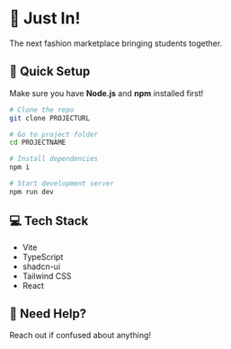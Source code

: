 # 🚀 Just In!

The next fashion marketplace bringing students together. 

## 🔧 Quick Setup

Make sure you have **Node.js** and **npm** installed first!

```bash
# Clone the repo
git clone PROJECTURL

# Go to project folder
cd PROJECTNAME

# Install dependencies
npm i

# Start development server
npm run dev
```


## 💻 Tech Stack

- Vite
- TypeScript
- shadcn-ui
- Tailwind CSS
- React

## 🤔 Need Help?

Reach out if confused about anything!


